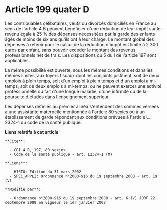 # Article 199 quater D

Les contribuables célibataires, veufs ou divorcés domiciliés en France au sens de l'article 4 B peuvent bénéficier d'une
réduction de leur impôt sur le revenu égale à 25 % des dépenses nécessitées par la garde des enfants âgés de moins de six ans
qu'ils ont à leur charge. Le montant global des dépenses à retenir pour le calcul de la réduction d'impôt est limité à 2 300
euros par enfant, sans pouvoir excéder le montant des revenus professionnels net de frais. Les dispositions du 5 du I de
l'article 197 sont applicables.

La même possibilité est ouverte, sous les mêmes conditions et dans les mêmes limites, aux foyers fiscaux dont les conjoints
justifient, soit de deux emplois à plein temps, soit d'un emploi à plein temps et d'un emploi à mi-temps, soit de deux
emplois à mi-temps, ou ne peuvent exercer une activité professionnelle du fait d'une longue maladie, d'une infirmité ou de la
poursuite d'études dans l'enseignement supérieur.

Les dépenses définies au premier alinéa s'entendent des sommes versées à une assistante maternelle mentionnée à l'article 80
sexies ou à un établissement de garde répondant aux conditions prévues à l'article L. 2324-1 du code de la santé publique.

**Liens relatifs à cet article**

	**Cite**:

	  - CGI 4 B, 197, 80 sexies
	  - Code de la santé publique - art. L2324-1 (M)

	**Liens**:

	  - HISTO: Edition du 31 mars 2002
	  - SPEC_APPLI: Ordonnance n°2000-916 du 19 septembre 2000 - art. 19 (V)

	**Modifié par**:

	  - Ordonnance n°2000-916 du 19 septembre 2000 - art. 6 (V) JORF 22 septembre 2000 en vigueur le 1er janvier 2002
